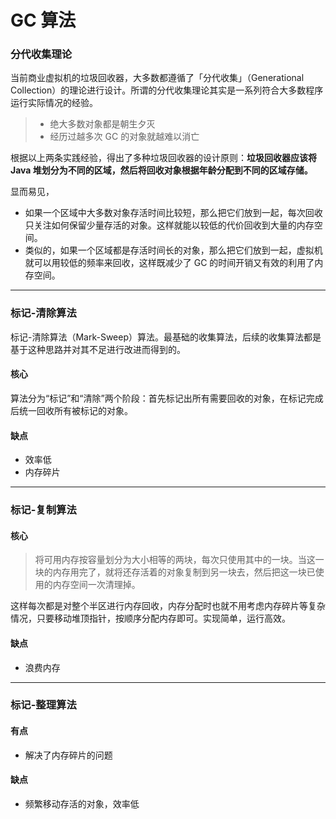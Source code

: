 # GC 算法

### 分代收集理论

当前商业虚拟机的垃圾回收器，大多数都遵循了「分代收集」（Generational Collection）的理论进行设计。所谓的分代收集理论其实是一系列符合大多数程序运行实际情况的经验。

> - 绝大多数对象都是朝生夕灭
> - 经历过越多次 GC 的对象就越难以消亡

根据以上两条实践经验，得出了多种垃圾回收器的设计原则：**垃圾回收器应该将 Java 堆划分为不同的区域，然后将回收对象根据年龄分配到不同的区域存储。**

显而易见，

- 如果一个区域中大多数对象存活时间比较短，那么把它们放到一起，每次回收只关注如何保留少量存活的对象。这样就能以较低的代价回收到大量的内存空间。
- 类似的，如果一个区域都是存活时间长的对象，那么把它们放到一起，虚拟机就可以用较低的频率来回收，这样既减少了 GC 的时间开销又有效的利用了内存空间。

---
### 标记-清除算法

标记-清除算法（Mark-Sweep）算法。最基础的收集算法，后续的收集算法都是基于这种思路并对其不足进行改进而得到的。

#### 核心

算法分为“标记”和“清除”两个阶段：首先标记出所有需要回收的对象，在标记完成后统一回收所有被标记的对象。

#### 缺点
- 效率低
- 内存碎片


---
### 标记-复制算法

#### 核心

> 将可用内存按容量划分为大小相等的两块，每次只使用其中的一块。当这一块的内存用完了，就将还存活着的对象复制到另一块去，然后把这一块已使用的内存空间一次清理掉。

这样每次都是对整个半区进行内存回收，内存分配时也就不用考虑内存碎片等复杂情况，只要移动堆顶指针，按顺序分配内存即可。实现简单，运行高效。

#### 

#### 缺点
- 浪费内存

---
### 标记-整理算法


#### 有点
- 解决了内存碎片的问题

#### 缺点
- 频繁移动存活的对象，效率低